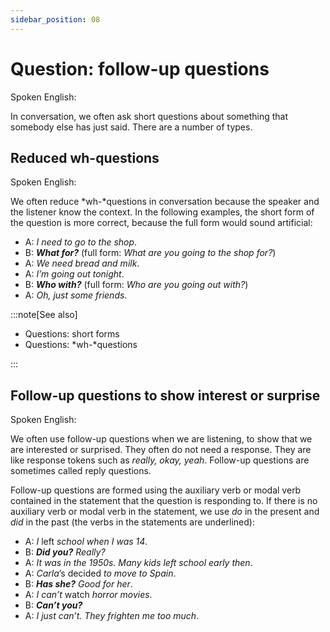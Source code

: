 ```yaml
---
sidebar_position: 08
---
```


# Question: follow-up questions

Spoken English:

In conversation, we often ask short questions about something that somebody else has just said. There are a number of types.

## Reduced wh-questions

Spoken English:

We often reduce *wh-*questions in conversation because the speaker and the listener know the context. In the following examples, the short form of the question is more correct, because the full form would sound artificial:

- A: *I need to go to the shop*.
- B: ***What for?*** (full form: *What are you going to the shop for?*)
- A: *We need bread and milk*.
- A: *I’m going out tonight*.
- B: ***Who with?*** (full form: *Who are you going out with?*)
- A: *Oh, just some friends*.

:::note[See also]

- Questions: short forms
- Questions: *wh-*questions

:::

## Follow-up questions to show interest or surprise

Spoken English:

We often use follow-up questions when we are listening, to show that we are interested or surprised. They often do not need a response. They are like response tokens such as *really, okay, yeah*. Follow-up questions are sometimes called reply questions.

Follow-up questions are formed using the auxiliary verb or modal verb contained in the statement that the question is responding to. If there is no auxiliary verb or modal verb in the statement, we use *do* in the present and *did* in the past (the verbs in the statements are underlined):

- A: *I* left *school when I was 14*.
- B: ***Did you?*** *Really?*
- A: *It was in the 1950s. Many kids left school early then*.
- A: *Carla*’s decided *to move to Spain*.
- B: ***Has she?*** *Good for her*.
- A: *I can’t* watch *horror movies*.
- B: ***Can’t you?***
- A: *I just can’t. They frighten me too much*.
